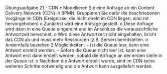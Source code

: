 Übungsaufgabe 21 - CDN
▪ Modellieren Sie eine Anfrage an ein Content Delivery Network
(CDN) in BPMN. Gruppieren Sie dafür die beschriebenen
Vorgänge im CDN (Ereignisse, die nicht direkt im CDN liegen,
sind rot hervorgehoben)
o Zunächst wird eine Anfrage gestellt.
o Diese Anfrage wird dann in eine Queue eingereiht und im
Anschluss die voraussichtliche Antwortzeit berechnet.
o Wird diese Antwortzeit nicht eingehalten, bricht das CDN ab und
muss mehr Ressourcen (z.B. Server) bereitstellen.
o Andernfalls bestehen 2 Möglichkeiten:
− Ist die Queue leer, kann eine Antwort erstellt werden.
− Sofern die Queue nicht leer ist, kann eine Antwort erst dann erstellt
werden, sobald die Anfrage an der ersten stelle in der Queue ist.
o Nachdem die Antwort erstellt wurde, sind im CDN keine weiteren
Schritte notwendig und die Antwort kann ausgeliefert werden.
